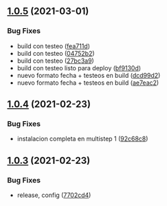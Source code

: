 ## [1.0.5](https://github.com/orlandobrea/dashboard-migracion-sips-fe/compare/v1.0.4...v1.0.5) (2021-03-01)


### Bug Fixes

* build con testeo ([fea711d](https://github.com/orlandobrea/dashboard-migracion-sips-fe/commit/fea711d689a427ef70df73a422e222e3bf15daf7))
* build con testeo ([04752b2](https://github.com/orlandobrea/dashboard-migracion-sips-fe/commit/04752b2ed35ad8621681dca91240468af038032d))
* build con testeo ([27bc3a9](https://github.com/orlandobrea/dashboard-migracion-sips-fe/commit/27bc3a9e452f26f65fa4d4ef812fdf5c59af6c75))
* build con testeo listo para deploy ([bf9130d](https://github.com/orlandobrea/dashboard-migracion-sips-fe/commit/bf9130d19923e79e0580d538fa520cf220eccea4))
* nuevo formato fecha + testeos en build ([dcd99d2](https://github.com/orlandobrea/dashboard-migracion-sips-fe/commit/dcd99d2474c6d57e3ddfc23256f3ca119ae00342))
* nuevo formato fecha + testeos en build ([ae7eac2](https://github.com/orlandobrea/dashboard-migracion-sips-fe/commit/ae7eac2f894a33c14b16a693f84991fdd2c04e11))

## [1.0.4](https://github.com/orlandobrea/dashboard-migracion-sips-fe/compare/v1.0.3...v1.0.4) (2021-02-23)


### Bug Fixes

* instalacion completa en multistep 1 ([92c68c8](https://github.com/orlandobrea/dashboard-migracion-sips-fe/commit/92c68c80f38325509c35c3e001af89d48d49ec18))

## [1.0.3](https://github.com/orlandobrea/dashboard-migracion-sips-fe/compare/v1.0.2...v1.0.3) (2021-02-23)


### Bug Fixes

* release, config ([7702cd4](https://github.com/orlandobrea/dashboard-migracion-sips-fe/commit/7702cd48e9bf925986b246bc37583d707beda75d))
